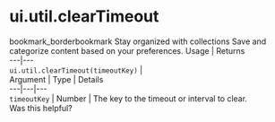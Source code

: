  
#  ui.util.clearTimeout
bookmark_borderbookmark Stay organized with collections  Save and categorize content based on your preferences.
Usage | Returns  
---|---  
`ui.util.clearTimeout(timeoutKey)` |   
Argument | Type | Details  
---|---|---  
`timeoutKey` | Number | The key to the timeout or interval to clear.  
Was this helpful?
